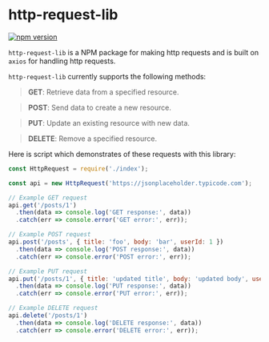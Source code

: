 # http-request-lib

[![npm version](https://img.shields.io/npm/v/http-request-lib)](https://www.npmjs.com/package/http-request-lib)



```http-request-lib``` is a NPM package for making http requests and is built on `axios` for handling http requests.




`http-request-lib` currently supports the following methods: 

> **GET**: Retrieve data from a specified resource.

> **POST**: Send data to create a new resource.

> **PUT**: Update an existing resource with new data.

> **DELETE**: Remove a specified resource.


Here is script which demonstrates of these requests with this library:
```javascript
const HttpRequest = require('./index');

const api = new HttpRequest('https://jsonplaceholder.typicode.com');

// Example GET request
api.get('/posts/1')
  .then(data => console.log('GET response:', data))
  .catch(err => console.error('GET error:', err));

// Example POST request
api.post('/posts', { title: 'foo', body: 'bar', userId: 1 })
  .then(data => console.log('POST response:', data))
  .catch(err => console.error('POST error:', err));

// Example PUT request
api.put('/posts/1', { title: 'updated title', body: 'updated body', userId: 1 })
  .then(data => console.log('PUT response:', data))
  .catch(err => console.error('PUT error:', err));

// Example DELETE request
api.delete('/posts/1')
  .then(data => console.log('DELETE response:', data))
  .catch(err => console.error('DELETE error:', err));
```
